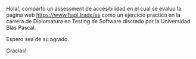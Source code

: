 Hola!, comparto un assessment de accesibilidad en el cual se evaluo la pagina web https://www.hapi.trade/es como un ejercicio practico en la carrera de Diplomatura en Testing de Software disctado por la Universidad Blas Pascal.

Espero sea de su agrado.

Gracias!
